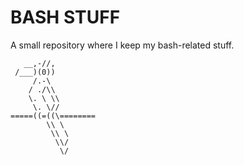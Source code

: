 # BASH STUFF
A small repository where I keep my bash-related stuff.

       __,-//,
     /___)(0))
         /.-\
        / ./\\
        \. \ \\
         \. \//
    =====((=((\========
            \\ \
             \\ \
              \\/
               \/
